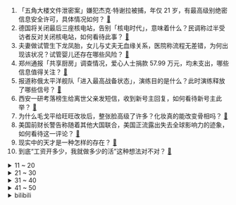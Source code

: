 1. 「五角大楼文件泄密案」嫌犯杰克·特谢拉被捕，年仅 21 岁，有最高级别绝密信息安全许可，具体情况如何？ [:link:](https://www.zhihu.com/question/595520784)
2. 德国将关闭最后三座核电站，告别「核电时代」，意味着什么？民调称过半受访者反对关闭核电站，如何看待此事？ [:link:](https://www.zhihu.com/question/595743895)
3. 夫妻做试管生下龙凤胎，女儿与丈夫无血缘关系，医院称流程无差错，为何出现该状况？试管婴儿还存在哪些风险？ [:link:](https://www.zhihu.com/question/595726738)
4. 郑州通报「共享厨房」调查情况，爱心人士捐款 57.99 万元，均未支出，哪些信息值得关注？ [:link:](https://www.zhihu.com/question/595825215)
5. 报道称俄太平洋舰队「进入最高战备状态」，演练目的是什么？此时演练释放了哪些信号？ [:link:](https://www.zhihu.com/question/595783286)
6. 西安一研考落榜生给离世父亲发短信，收到新号主回复，如何看待新号主此举？ [:link:](https://www.zhihu.com/question/595298076)
7. 为什么毛戈平给旺旺改妆后，整张脸高级了许多？化妆真的能改变骨相吗？ [:link:](https://www.zhihu.com/question/581535676)
8. 美国前财长警告称随着其他大国联合，美国正流露出失去全球影响力的迹象，如何看待这一评论？ [:link:](https://www.zhihu.com/question/595769837)
9. 现实中的天才是一种怎样的存在？ [:link:](https://www.zhihu.com/question/268607001)
10. 到底“工资开多少，我就做多少的活”这种想法对不对？ [:link:](https://www.zhihu.com/question/588370062)
<details>
<summary>11 ~ 20</summary>

11. 德国社民党 93 名议员发文批评外长和经济部长，称「对华战略不应是『反华战略』」，释放了哪些信号？ [:link:](https://www.zhihu.com/question/595740795)
12. 如果生活处处不如你所愿，那么你该怎么做呢？ [:link:](https://www.zhihu.com/question/594728156)
13. 稳就业议题连续两周登上国务院常务会议议事桌，哪些利好政策值得关注？具有怎样的意义？ [:link:](https://www.zhihu.com/question/595771108)
14. 杂化轨道理论和大π键的文章远比分子轨道理论的文章更受欢迎，说明了高中和大学化学教学的哪些问题？ [:link:](https://www.zhihu.com/question/588183441)
15. 中国研制的全球首个 11 价 HPV 疫苗临床三期已完成入组，如何评价该疫苗？ [:link:](https://www.zhihu.com/question/595812199)
16. 怎么评价现在高校的教学型教授? [:link:](https://www.zhihu.com/question/595031550)
17. 100万分仓买50支股票，可以做到月5万的收益吗？ [:link:](https://www.zhihu.com/question/594527609)
18. 2023年有哪些二手车值得推荐，预算5万元左右？ [:link:](https://www.zhihu.com/question/593162526)
19. 2023年购车，有哪些买了绝不后悔的车型推荐？ [:link:](https://www.zhihu.com/question/593175519)
20. 为什么 Windows 系统对 PDF 支持不佳？ [:link:](https://www.zhihu.com/question/595410376)
</details>
<details>
<summary>21 ~ 30</summary>

21. 印度有望成为人口第一大国，当地人口结构情况如何？地域分布与性别占比是否仍不均衡？能谈「人口红利」吗？ [:link:](https://www.zhihu.com/question/595631648)
22. 据报道日本首相岸田文雄演讲场地传出爆炸声，岸田已经避难，哪些信息值得关注？ [:link:](https://www.zhihu.com/question/595720111)
23. 音乐节值得去吗？去音乐节有哪些必须要做的事？ [:link:](https://www.zhihu.com/question/592172571)
24. 有哪些买回家后慢慢才发现并没有什么用的电脑配件和外设？ [:link:](https://www.zhihu.com/question/52901069)
25. 有哪些小时候好看的动画片？ [:link:](https://www.zhihu.com/question/590934408)
26. 美国最新研究发现潜在「身高基因」，影响软骨细胞成熟的基因变化可能会强烈影响成年人身高，将带来哪些影响？ [:link:](https://www.zhihu.com/question/595706287)
27. 带小朋友去海洋馆时，你会怎么引导他观察海洋生物而不感到无聊？ [:link:](https://www.zhihu.com/question/593514345)
28. 为什么历史上的战列舰决战，都是抢T优，但是战舰世界的玩家都是抢T劣？ [:link:](https://www.zhihu.com/question/356352550)
29. 目前国际上是否有一些较为先进的技术，可以减少沙尘天气的发生，或者减轻其对人类的影响？有哪些值得学习？ [:link:](https://www.zhihu.com/question/595438928)
30. 如何评价《一人之下》漫画番外《锈铁》第31（37） 话? [:link:](https://www.zhihu.com/question/595670034)
</details>
<details>
<summary>31 ~ 40</summary>

31. 电影《宇宙探索编辑部》的最后一节是不是唐志军误食毒蘑菇之后做的一场梦？ [:link:](https://www.zhihu.com/question/593254995)
32. 2023 LPL 春季总决赛 JDG 3:1 击败 BLG 夺冠，如何评价这场比赛？ [:link:](https://www.zhihu.com/question/595737996)
33. 电磁弹射相比蒸汽弹射有什么缺点？ [:link:](https://www.zhihu.com/question/57584249)
34. 处理「刺头」员工时，如何避免自己的情绪受到影响，保持领导风范？ [:link:](https://www.zhihu.com/question/594684542)
35. 如何看待克比「新一代海军英雄」这一称号？ [:link:](https://www.zhihu.com/question/594908335)
36. 拜登表示将在 2024 年美国总统选举中竞选连任，他连任可能性有多大？目前美国政坛局势如何？ [:link:](https://www.zhihu.com/question/595705706)
37. 经常做饭的美食爱好者们，都有哪些「用过后就不能失去」的厨电？ [:link:](https://www.zhihu.com/question/595573998)
38. 做烧烤的城市那么多，为什么火的是淄博？ [:link:](https://www.zhihu.com/question/594601767)
39. 10 后小学生开始学习 AI 必修课，AI 课程的学习内容有哪些？你支持人工智能从娃娃抓起吗？ [:link:](https://www.zhihu.com/question/595576199)
40. 《原神》同样创造生命，为什么莱因多特可以好好照顾阿贝多，雷电影却把散兵当成累赘？ [:link:](https://www.zhihu.com/question/595626321)
</details>
<details>
<summary>41 ~ 50</summary>

41. 如何评价陈伟霆、王千源主演的电影《暴风》？ [:link:](https://www.zhihu.com/question/589469677)
42. 日本战国时代是怎样形成的？ [:link:](https://www.zhihu.com/question/51314401)
43. 怎样使自己处于高能量状态？ [:link:](https://www.zhihu.com/question/331006661)
44. 波兰政要称「若乌克兰战败，中国大陆或第二天就打台湾」，遭中方驳斥，如何评价这一言论？ [:link:](https://www.zhihu.com/question/595521347)
45. 男生有哪些方法可以提高颜值和气质？ [:link:](https://www.zhihu.com/question/584059588)
46. 如何让孩子远离手机，爱上阅读? [:link:](https://www.zhihu.com/question/592749905)
47. 为什么中国古代文学里，罕有推理类型的小说？ [:link:](https://www.zhihu.com/question/595539446)
48. 22-23 赛季 NBA 热火 102:91 淘汰公牛晋级季后赛，巴特勒 31 分，如何评价这场比赛？ [:link:](https://www.zhihu.com/question/595699086)
49. 小朋友观影后很想知道动物也会像人类一样学「外语」吗？比如蚂蚁听得懂瓢虫的话吗？猴子懂鸟语吗？ [:link:](https://www.zhihu.com/question/594872539)
50. 作为阅读爱好者，你通常会如何安排你的宝藏周末？ [:link:](https://www.zhihu.com/question/594771659)
</details><details>
<summary>bilibili</summary>

1. 快快快！ [:link:](//www.bilibili.com/video/BV1U54y1F7Sc)
2. YOASOBI アイドル(Idol) Official Music Video [:link:](//www.bilibili.com/video/BV17h411u7sb)
3. AI 一眼就看透了我的本质 [:link:](//www.bilibili.com/video/BV1DP411U7kS)
4. “中国作协只养一个人，那也该是史铁生”【寻找·史铁生】 [:link:](//www.bilibili.com/video/BV1pM411K7r8)
5. 这都是啥啊???(5) [:link:](//www.bilibili.com/video/BV1No4y1H7mY)
6. 【IGN】《塞尔达传说 王国之泪》最终预告 [:link:](//www.bilibili.com/video/BV1Zh411M7P7)
7. 开摆咯~ [:link:](//www.bilibili.com/video/BV1XP411U7SK)
8. 离谱！老公穿成这样你几点回家？ [:link:](//www.bilibili.com/video/BV1SX4y1r7Qx)
9. 这个直接刷新了我对跳绳的认识 [:link:](//www.bilibili.com/video/BV1kg4y1u71y)
10. 【阿正】华为MateXS2和PocketS折叠评测，5万次折叠会翻车吗？ [:link:](//www.bilibili.com/video/BV1Fs4y1K7hN)
<details>
<summary>11 ~ 20</summary>

11. 当你的母亲突然决定养一只猫… [:link:](//www.bilibili.com/video/BV1ho4y187r9)
12. 祝贺我的朋友在美食领域成功进修！ [:link:](//www.bilibili.com/video/BV1kg4y1u7Jf)
13. 六年后重听《one day》你更喜欢哪个版本? [:link:](//www.bilibili.com/video/BV16M4y1C7FD)
14. 傻子是怎么炼成的 [:link:](//www.bilibili.com/video/BV1AT411s7tf)
15. 哈哈哈我疯啦，二手玫瑰版⚡小↑↑↑城↓↓夏↑天⚡ [:link:](//www.bilibili.com/video/BV1qg4y1u7f5)
16. 当我在外面叫女友嫂子，她居然逐渐疯狂了起来！ [:link:](//www.bilibili.com/video/BV16L411f7mo)
17. 女朋友哄我 （ VS ） 我哄女朋友 [:link:](//www.bilibili.com/video/BV1mT411W7Q9)
18. 我竟然真的采访到了《猫和老鼠》的画师！他还看了我的视频？！ [:link:](//www.bilibili.com/video/BV1Jo4y187Uh)
19. 【张杰】融合传统元素《身骑白马》纯享舞台 [:link:](//www.bilibili.com/video/BV1jc411p797)
20. 挣大钱了，就不直播了？ [:link:](//www.bilibili.com/video/BV1U24y1w7zK)
</details>
<details>
<summary>21 ~ 30</summary>

21. B站到底应该如何逆天改命？做了四年UP主的一些感想。 [:link:](//www.bilibili.com/video/BV1XN411w7ro)
22. 当我把《反方向的钟》旋律倒过来写成一首新歌《正方向的钟》，中国风拉满！ [:link:](//www.bilibili.com/video/BV1Ph411u7WA)
23. 我和12个国家的陌生人，完成了名为和平的画 [:link:](//www.bilibili.com/video/BV1FP411S7TS)
24. 蚊·香哪儿，全款拿下 [:link:](//www.bilibili.com/video/BV1y24y1w7kF)
25. 2023明日方舟嘉年华「幕后制作记录」 [:link:](//www.bilibili.com/video/BV1ph411u7Pa)
26. 爆肝两月！一口气带你看完全剧情《饥荒》究竟讲了什么故事？ [:link:](//www.bilibili.com/video/BV1Jc411p7oQ)
27. 旺旺仙贝：40年了，配方终于被破解了 [:link:](//www.bilibili.com/video/BV1Ns4y127fF)
28. 这流畅度堪称恐怖，日本神级定格动画《HIDARI 甚五郎》 [:link:](//www.bilibili.com/video/BV1Dv4y1H7oB)
29. 网友锐评明星拍照，点开前没想到这么好笑！【红毯高速慢镜头】 [:link:](//www.bilibili.com/video/BV1hc411p7Kf)
30. 神级翻译：佛跳墙（God use VPN），承包我一天笑点… [:link:](//www.bilibili.com/video/BV1VM411K7U2)
</details>
<details>
<summary>31 ~ 40</summary>

31. 挑战参加中国好声音！我看看怎么事儿 [:link:](//www.bilibili.com/video/BV1qm4y1m7iy)
32. 一年减肥100斤！从吃到练，这个日剧全讲透了！ [:link:](//www.bilibili.com/video/BV1Fh411u73r)
33. 【原神须弥一条龙全收集】须弥3.6荒石苍漠/浮罗囿(成就数247)宝箱+神瞳+摩拉堆+净光翎/精准分类/路线规划/草之印获取途径/探索度/原神3.6 [:link:](//www.bilibili.com/video/BV1P24y1A7J4)
34. 骑行青海，即将前往无人区，荒原上找了个涵洞住下感觉不错 [:link:](//www.bilibili.com/video/BV1V24y1A7vC)
35. 这 就 是 仙 儿 ！ [:link:](//www.bilibili.com/video/BV13V4y1Z7U6)
36. 这个山歌对唱是什么水平？ [:link:](//www.bilibili.com/video/BV1Yo4y1n76A)
37. 新疆.艾力扎提抓饭 厨子探店¥124 [:link:](//www.bilibili.com/video/BV1vs4y1K7Ko)
38. 求生大师李贺轩 [:link:](//www.bilibili.com/video/BV1D24y1w7xE)
39. 成本只需要4块钱的“穷鬼”拌饭 [:link:](//www.bilibili.com/video/BV1YL411m7En)
40. 谁敢相信这群e人是第一天见面 [:link:](//www.bilibili.com/video/BV1qM4y1C7ZL)
</details>
<details>
<summary>41 ~ 50</summary>

41. 《鸣潮》「共鸣测试」实机PV | 远望 [:link:](//www.bilibili.com/video/BV1ML411m7FH)
42. SEVENTEEN 10th Mini Album 'FML' F*ck My Life : Life in a minute [:link:](//www.bilibili.com/video/BV1pa4y1N77i)
43. 【妮露】⚡妮能忍受妲妲妲的洗脑么⚡汪⚡ [:link:](//www.bilibili.com/video/BV1mM4y1C7Kc)
44. 送老爸一台帕拉梅拉 [:link:](//www.bilibili.com/video/BV1uh4y1W7Hu)
45. 小女孩也太可爱了吧！ [:link:](//www.bilibili.com/video/BV1Qc411H7DB)
46. 我花了30000多个小时，3年7个多月，记录了77种花绽放瞬间，距离我百花绽放又进一大步。 [:link:](//www.bilibili.com/video/BV1q54y1F7YZ)
47. 这到底是做菜还是魔法？看到最后我直接人傻了！ [:link:](//www.bilibili.com/video/BV16L411f7rW)
48. “我看到世界在崩裂，但我看到你”·顶级恐怖游戏【OUTLAST2】到底讲了什么样的故事 [:link:](//www.bilibili.com/video/BV1PM4y1y7oa)
49. ๏ เ เ ค เ ๏ ๏ ๏ ๏ ๏ เ ค เ [:link:](//www.bilibili.com/video/BV1zN411w7EG)
50. 【时代少年团】《时代夏令营2》01:出发！从冬日去夏天 [:link:](//www.bilibili.com/video/BV1Nk4y1e7sw)
</details>
<details>
<summary>51 ~ 60</summary>

51. 【洛天依X以闪亮之名】原创合作曲《灼》踏沙而来 [:link:](//www.bilibili.com/video/BV12m4y1m7bT)
52. 我用ChatGPT做了一期动画杂谈.....【泛式】 [:link:](//www.bilibili.com/video/BV1qV4y1Z7Er)
53. 纵观世界风云，风景LPL更好 [:link:](//www.bilibili.com/video/BV1Wc411p7vb)
54. 怎么可爱肯定是男孩子呀！ [:link:](//www.bilibili.com/video/BV1jV4y1Z7M4)
55. 每天的放学时间就是我的巅峰时刻 [:link:](//www.bilibili.com/video/BV1Gv4y1H7gF)
56. 这是一个很沉重的视频，有需求的可以喊我！ [:link:](//www.bilibili.com/video/BV1v24y1w7tH)
57. 看职场小白如何整顿女上司 [:link:](//www.bilibili.com/video/BV1ws4y1P7sJ)
58. 中国影史票房最高的日本动画？德不配位还是实至名归？ [:link:](//www.bilibili.com/video/BV14L411m79Z)
59. 《圣诞快乐劳伦斯先生》天津道乐团演奏 [:link:](//www.bilibili.com/video/BV1mM4y117Mc)
60. 球2前13分钟究竟埋藏了多少细节？《流浪地球2》全片解析01 [:link:](//www.bilibili.com/video/BV1gN411A7kr)
</details>
<details>
<summary>61 ~ 70</summary>

61. 解除封印 [:link:](//www.bilibili.com/video/BV1zh411M7sh)
62. 一口气看完2022韩剧《黑话律师》 [:link:](//www.bilibili.com/video/BV1jV4y1Z7J6)
63. 你画你的我猜我的（4） [:link:](//www.bilibili.com/video/BV1Um4y1B724)
64. 男生宿舍晚上聊什么 VS 女生宿舍晚上聊什么 [:link:](//www.bilibili.com/video/BV1m24y1w7PA)
65. 胖龙大战……正式开战！ [:link:](//www.bilibili.com/video/BV1q54y1F7Ui)
66. 刘备惊魂时刻落水戏，我究竟是如何拍的？ [:link:](//www.bilibili.com/video/BV1ms4y1m7Ch)
67. 删前速看！造谣“键盘侠”培训手册疑似曝光 >> [:link:](//www.bilibili.com/video/BV14h4y1W7Gh)
68. 【Luca Kaneshiro Cover】蜜月アン・ドゥ・トロワ (Honeymoon Un Deux Trois) [:link:](//www.bilibili.com/video/BV1rc411p7z4)
69. 【花小烙】为什么我们身体会长出痔疮这种东西？ [:link:](//www.bilibili.com/video/BV1vX4y1r74x)
70. 当外地人误入陕西碳水大集，这场面，直接傻眼了… [:link:](//www.bilibili.com/video/BV1vh411M7wU)
</details>
<details>
<summary>71 ~ 80</summary>

71. 快来看爷爷做的国宝大熊猫啦！ [:link:](//www.bilibili.com/video/BV1is4y1K71X)
72. 用口香糖盒子，做个袖珍求生盒 [:link:](//www.bilibili.com/video/BV1oT411W77C)
73. 文案再度超神！延续火种！用所有的成长与知识，回家...【原神】 [:link:](//www.bilibili.com/video/BV1HV4y1Z7uE)
74. 【原神】3.6沙漠宝箱+草神瞳+净光翎全收集（成就数247+2） [:link:](//www.bilibili.com/video/BV1xL411m7de)
75. 【鬼谷闲谈】阿斯加德古菌：给人类一点小小的神之震撼 [:link:](//www.bilibili.com/video/BV1is4y1P7py)
76. 误会了家人 [:link:](//www.bilibili.com/video/BV1km4y1m7Qw)
77. “我站在鼓楼上面，一切繁华与我无关” [:link:](//www.bilibili.com/video/BV1za4y1N7AW)
78. 做了一个没有尽头的梦 [:link:](//www.bilibili.com/video/BV1Vm4y1m7mY)
79. 以凡人之力，肩比神明！ [:link:](//www.bilibili.com/video/BV1FT411s7dm)
80. 莱依拉这段话太真实了！站在父母肩膀上才看到的世界，又怎么会轻易放下呢 [:link:](//www.bilibili.com/video/BV1so4y187DR)
</details>
<details>
<summary>81 ~ 90</summary>

81. 开心！赶集买到了一整套旅行穿搭！ [:link:](//www.bilibili.com/video/BV1Cm4y1m71V)
82. 【原神x纳西妲】铃芽之旅 （草之王拯救与牺牲的故事） [:link:](//www.bilibili.com/video/BV1Jm4y1m7uw)
83. 谁说有痣不好看的！她摘下口罩，我在她脸上至少看到了三个明星像！ [:link:](//www.bilibili.com/video/BV1Lk4y1e7xG)
84. 路人一首歌让小伙晚上回去辗转难眠 [:link:](//www.bilibili.com/video/BV1Wm4y1m7rU)
85. 老师听完我的课前演讲，都疯了 [:link:](//www.bilibili.com/video/BV1cv4y1H7c3)
86. 今天是坂本龙一大师的《圣诞快乐 劳伦斯先生》，大家好好听 [:link:](//www.bilibili.com/video/BV1ym4y117u4)
87. 生活里一些奇怪的强迫症 [:link:](//www.bilibili.com/video/BV1pa4y1N7p7)
88. 水流丝滑就是极品，水流发散就是极差？紫砂壶出水的秘密 [:link:](//www.bilibili.com/video/BV1kc411p75U)
89. 终极社死！五十人面前讲随机PPT，脚趾抠出梦幻堡垒！ [:link:](//www.bilibili.com/video/BV1Dm4y117pf)
90. 万众瞩目的必胜客自助餐来了，又一次吃到没货！ [:link:](//www.bilibili.com/video/BV1Ts4y1273d)
</details>
<details>
<summary>91 ~ 100</summary>

91. 谈一谈孙国友治沙这件事 [:link:](//www.bilibili.com/video/BV1hV4y1S7Bf)
92. 神里绫华：我是将要迫近的风暴！ [:link:](//www.bilibili.com/video/BV1ZM4y1C7PW)
93. 在校园里高低得暗恋三年的棒球部学姐！IVE首场打歌 安宥真kitsch棒球服短裙直拍！｜竖版 230413 [:link:](//www.bilibili.com/video/BV1Es4y1P7Uq)
94. 整蛊！假装窜了…再用充气玩具腿让女友以为她把我掰断了！ [:link:](//www.bilibili.com/video/BV1q24y1F7jX)
95. 要给猫咪小院做安全升级了 [:link:](//www.bilibili.com/video/BV1EL411m7bh)
96. ’ 坏 蛋 ‘ [:link:](//www.bilibili.com/video/BV14L411f7zS)
97. 让我后背疼的猫 [:link:](//www.bilibili.com/video/BV16T411H7uD)
98. 我的“没用”脚踏，真的帮到人了！ [:link:](//www.bilibili.com/video/BV1QL41127Pm)
99. 太感人了！明明可以直接坑我，居然还送了一顿肉… [:link:](//www.bilibili.com/video/BV1vc411p7sc)
100. 哈哈哈这游戏双人模式太搞笑了！ [:link:](//www.bilibili.com/video/BV1ag4y1u73u)
</details></details>